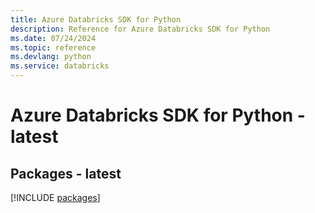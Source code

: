 ```yaml
---
title: Azure Databricks SDK for Python
description: Reference for Azure Databricks SDK for Python
ms.date: 07/24/2024
ms.topic: reference
ms.devlang: python
ms.service: databricks
---
```

# Azure Databricks SDK for Python - latest
## Packages - latest
[!INCLUDE [packages](databricks-index.md)]